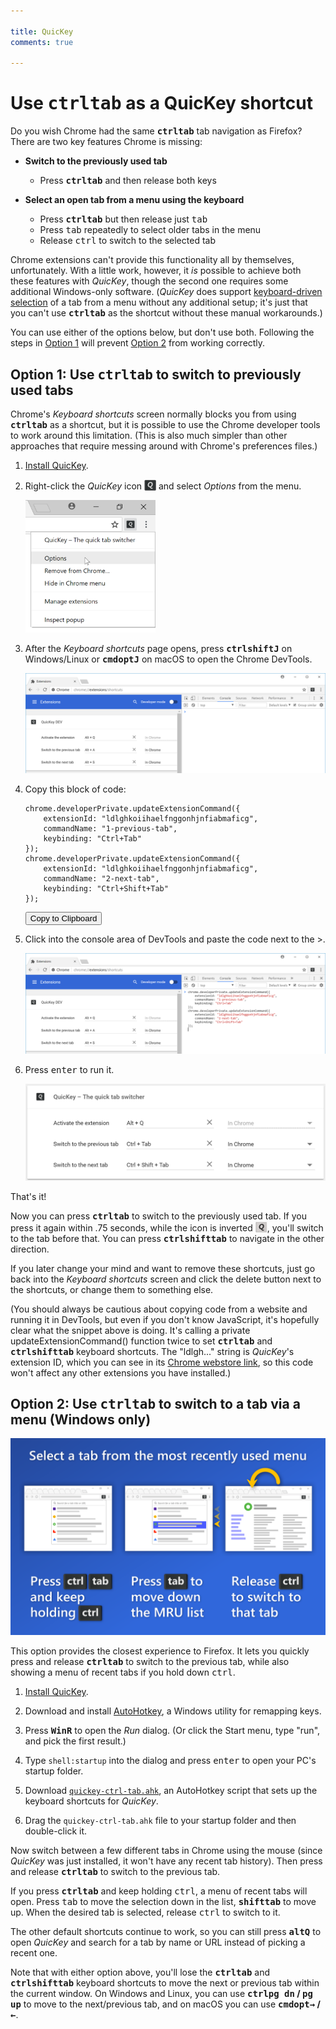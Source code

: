 ```yaml
---

title: QuicKey
comments: true

---
```


# Use <b><kbd>ctrl</kbd><kbd>tab</kbd></b> as a QuicKey shortcut

Do you wish Chrome had the same <b><kbd>ctrl</kbd><kbd>tab</kbd></b> tab navigation as Firefox?  There are two key features Chrome is missing:

- **Switch to the previously used tab**
  - Press <b><kbd>ctrl</kbd><kbd>tab</kbd></b> and then release both keys

- **Select an open tab from a menu using the keyboard**
  - Press <b><kbd>ctrl</kbd><kbd>tab</kbd></b> but then release just <kbd>tab</kbd>
  - Press <kbd>tab</kbd> repeatedly to select older tabs in the menu
  - Release <kbd>ctrl</kbd> to switch to the selected tab

Chrome extensions can't provide this functionality all by themselves, unfortunately.  With a little work, however, it *is* possible to achieve both these features with *QuicKey*, though the second one requires some additional Windows-only software.  (*QuicKey* does support [keyboard-driven selection](/QuicKey/#mru-gif) of a tab from a menu without any additional setup; it's just that you can't use <b><kbd>ctrl</kbd><kbd>tab</kbd></b> as the shortcut without these manual workarounds.)

You can use either of the options below, but don't use both.  Following the steps in [Option 1](#option-1) will prevent [Option 2](#option-2) from working correctly.


## <a name="option-1"></a>Option 1: Use <b><kbd>ctrl</kbd><kbd>tab</kbd></b> to switch to previously used tabs

Chrome's *Keyboard shortcuts* screen normally blocks you from using <b><kbd>ctrl</kbd><kbd>tab</kbd></b> as a shortcut, but it is possible to use the Chrome developer tools to work around this limitation. (This is also much simpler than other approaches that require messing around with Chrome's preferences files.)

1. [Install QuicKey](https://chrome.google.com/webstore/detail/quickey-%E2%80%93-the-quick-tab-s/ldlghkoiihaelfnggonhjnfiabmaficg).

2. Right-click the *QuicKey* icon <img src="../img/icon-38.png" style="height: 19px; vertical-align: text-bottom;"> and select *Options* from the menu.

    <img src="../img/options-in-menu.png" style="width: 208px;">

3. After the *Keyboard shortcuts* page opens, press <b><kbd>ctrl</kbd><kbd>shift</kbd><kbd>J</kbd></b> on Windows/Linux or <b><kbd>cmd</kbd><kbd>opt</kbd><kbd>J</kbd></b> on macOS to open the Chrome DevTools.

    <img src="../img/console-open.png">

4. Copy this block of code:

       chrome.developerPrivate.updateExtensionCommand({
           extensionId: "ldlghkoiihaelfnggonhjnfiabmaficg",
           commandName: "1-previous-tab",
           keybinding: "Ctrl+Tab"
       });
       chrome.developerPrivate.updateExtensionCommand({
           extensionId: "ldlghkoiihaelfnggonhjnfiabmaficg",
           commandName: "2-next-tab",
           keybinding: "Ctrl+Shift+Tab"
       });

    <button class="copy" onclick="copyCode()">Copy to Clipboard</button>

5. Click into the console area of DevTools and paste the code next to the >.

    <img src="../img/code-pasted.png">

6. Press <kbd>enter</kbd> to run it.

    <img src="../img/ctrl-tab-selected.png">

That's it!

Now you can press <b><kbd>ctrl</kbd><kbd>tab</kbd></b> to switch to the previously used tab.  If you press it again within .75 seconds, while the icon is inverted <img src="../img/icon-38-inverted.png" style="height: 19px; vertical-align: text-bottom;">, you'll switch to the tab before that.  You can press <b><kbd>ctrl</kbd><kbd>shift</kbd><kbd>tab</kbd></b> to navigate in the other direction.

If you later change your mind and want to remove these shortcuts, just go back into the *Keyboard shortcuts* screen and click the delete button next to the shortcuts, or change them to something else.

(You should always be cautious about copying code from a website and running it in DevTools, but even if you don't know JavaScript, it's hopefully clear what the snippet above is doing.  It's calling a private updateExtensionCommand() function twice to set <b><kbd>ctrl</kbd><kbd>tab</kbd></b> and <b><kbd>ctrl</kbd><kbd>shift</kbd><kbd>tab</kbd></b> keyboard shortcuts.  The "ldlgh..." string is *QuicKey*'s extension ID, which you can see in its [Chrome webstore link](https://chrome.google.com/webstore/detail/quickey-%E2%80%93-the-quick-tab-s/ldlghkoiihaelfnggonhjnfiabmaficg), so this code won't affect any other extensions you have installed.)


## <a name="option-2"></a>Option 2: Use <b><kbd>ctrl</kbd><kbd>tab</kbd></b> to switch to a tab via a menu (Windows only)

![mru-menu](../img/ctrl-tab-mru.png)

This option provides the closest experience to Firefox.  It lets you quickly press and release <b><kbd>ctrl</kbd><kbd>tab</kbd></b> to switch to the previous tab, while also showing a menu of recent tabs if you hold down <kbd>ctrl</kbd>.

1. [Install QuicKey](https://chrome.google.com/webstore/detail/quickey-%E2%80%93-the-quick-tab-s/ldlghkoiihaelfnggonhjnfiabmaficg).

2. Download and install [AutoHotkey](https://www.autohotkey.com/download/ahk-install.exe), a Windows utility for remapping keys.

3. Press <b><kbd>Win</kbd><kbd>R</kbd></b> to open the *Run* dialog.  (Or click the Start menu, type "run", and pick the first result.)

4. Type `shell:startup` into the dialog and press <kbd>enter</kbd> to open your PC's startup folder.

6. Download [`quickey-ctrl-tab.ahk`](quickey-ctrl-tab.ahk), an AutoHotkey script that sets up the keyboard shortcuts for *QuicKey*.

7. Drag the `quickey-ctrl-tab.ahk` file to your startup folder and then double-click it.

Now switch between a few different tabs in Chrome using the mouse (since *QuicKey* was just installed, it won't have any recent tab history).  Then press and release <b><kbd>ctrl</kbd><kbd>tab</kbd></b> to switch to the previous tab.

If you press <b><kbd>ctrl</kbd><kbd>tab</kbd></b> and keep holding <kbd>ctrl</kbd>, a menu of recent tabs will open.  Press <kbd>tab</kbd> to move the selection down in the list, <b><kbd>shift</kbd><kbd>tab</kbd></b> to move up.  When the desired tab is selected, release <kbd>ctrl</kbd> to switch to it.

The other default shortcuts continue to work, so you can still press <b><kbd>alt</kbd><kbd>Q</kbd></b> to open *QuicKey* and search for a tab by name or URL instead of picking a recent one.

Note that with either option above, you'll lose the <b><kbd>ctrl</kbd><kbd>tab</kbd></b> and <b><kbd>ctrl</kbd><kbd>shift</kbd><kbd>tab</kbd></b> keyboard shortcuts to move the next or previous tab within the current window.  On Windows and Linux, you can use <b><kbd>ctrl</kbd><kbd>pg dn</kbd> / <kbd>pg up</kbd></b> to move to the next/previous tab, and on macOS you can use <b><kbd>cmd</kbd><kbd>opt</kbd><kbd>→</kbd> / <kbd>←</kbd></b>.


<script>
    function copyCode()
    {
        var copyFrom = document.createElement("textarea"),
            body = document.body,
            result;

        copyFrom.textContent = document.getElementsByClassName("highlight")[1].textContent;
        body.appendChild(copyFrom);
        copyFrom.select();
        result = document.execCommand("copy");
        body.removeChild(copyFrom);

        if (!result) {
            alert("The browser blocked the copy action for some reason.");
        }
    }
</script>